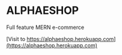 # ALPHAESHOP
Full feature MERN e-commerce

[Visit to https://alphaeshop.herokuapp.com](https://alphaeshop.herokuapp.com)

